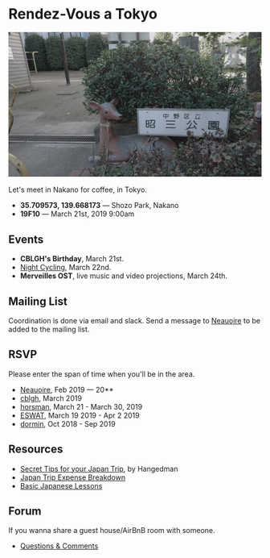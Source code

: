 # Rendez-Vous a Tokyo

<img src='RENDEZVOUS.jpg' width='600'/>

Let's meet in Nakano for coffee, in Tokyo.

- **35.709573, 139.668173** — Shozo Park, Nakano
- **19F10** — March 21st, 2019 9:00am

## Events

- **CBLGH's Birthday**, March 21st.
- [Night Cycling](http://wiki.xxiivv.com/JNC), March 22nd.
- **Merveilles OST**, live music and video projections, March 24th.

## Mailing List

Coordination is done via email and slack. Send a message to [Neauoire](http://twitter.com/neauoire) to be added to the mailing list.

## RSVP

Please enter the span of time when you'll be in the area.

- [Neauoire](http://twitter.com/neauoire), Feb 2019 — 20**
- [cblgh](http://twitter.com/cblgh), March 2019
- [horsman](http://twisted.com/horsman), March 21 - March 30, 2019
- [ESWAT](http://twitter.com/eswat), March 19 2019 - Apr 2 2019
- [dormin](https://twitter.com/dormingray), Oct 2018 - Sep 2019

## Resources

- [Secret Tips for your Japan Trip](https://medium.com/@hangedmandesign/secret-and-undocumented-japan-trip-tips-f846fdfcee29), by Hangedman
- [Japan Trip Expense Breakdown](https://medium.com/@Letkma/japan-trip-expense-breakdown-1bb8f3dcac0e)
- [Basic Japanese Lessons](http://wiki.xxiivv.com/Japanese)

## Forum

If you wanna share a guest house/AirBnB room with someone.

- [Questions & Comments](https://github.com/merveilles/Resources/issues)
